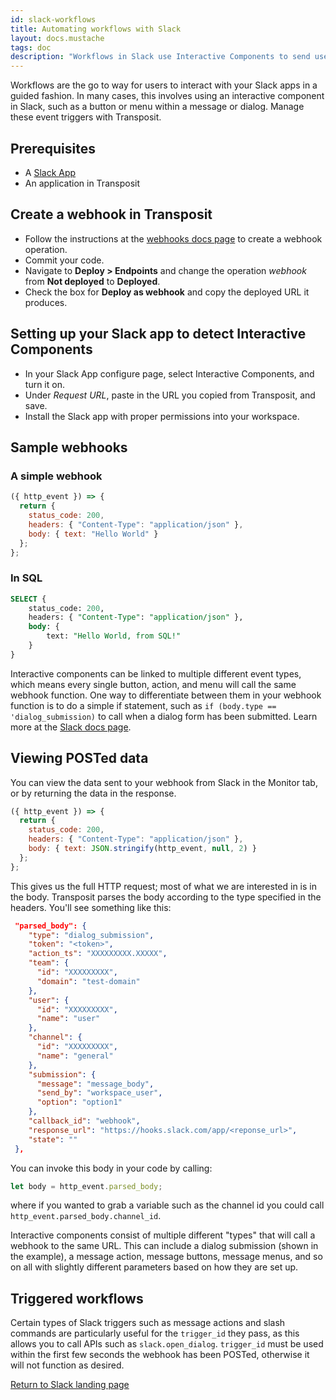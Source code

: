 ```yaml
---
id: slack-workflows
title: Automating workflows with Slack
layout: docs.mustache
tags: doc
description: "Workflows in Slack use Interactive Components to send user entered data to your apps within Slack"
---
```


Workflows are the go to way for users to interact with your Slack apps in a guided fashion. In many cases, this involves using an interactive component in Slack, such as a button or menu within a message or dialog. Manage these event triggers with Transposit.

## Prerequisites

- A [Slack App](https://api.slack.com/apps)
- An application in Transposit

## Create a webhook in Transposit

- Follow the instructions at the [webhooks docs page](/docs/building/webhooks) to create a webhook operation.
- Commit your code.
- Navigate to **Deploy > Endpoints** and change the operation _webhook_ from **Not deployed** to **Deployed**.
- Check the box for **Deploy as webhook** and copy the deployed URL it produces.

## Setting up your Slack app to detect Interactive Components

- In your Slack App configure page, select Interactive Components, and turn it on.
- Under _Request URL_, paste in the URL you copied from Transposit, and save.
- Install the Slack app with proper permissions into your workspace.

## Sample webhooks

### A simple webhook

```js
({ http_event }) => {
  return {
    status_code: 200,
    headers: { "Content-Type": "application/json" },
    body: { text: "Hello World" }
  };
};
```

### In SQL

```sql
SELECT {
    status_code: 200,
    headers: { "Content-Type": "application/json" },
    body: {
    	text: "Hello World, from SQL!"
    }
}
```

Interactive components can be linked to multiple different event types, which means every single button, action, and menu will call the same webhook function. One way to differentiate between them in your webhook function is to do a simple if statement, such as `if (body.type == 'dialog_submission)` to call when a dialog form has been submitted. Learn more at the [Slack docs page](https://api.slack.com/interactive-messages).

## Viewing POSTed data

You can view the data sent to your webhook from Slack in the Monitor tab, or by returning the data in the response.

```js
({ http_event }) => {
  return {
    status_code: 200,
    headers: { "Content-Type": "application/json" },
    body: { text: JSON.stringify(http_event, null, 2) }
  };
};
```

This gives us the full HTTP request; most of what we are interested in is in the body. Transposit parses the body according to the type specified in the headers. You'll see something like this:

```json
 "parsed_body": {
    "type": "dialog_submission",
    "token": "<token>",
    "action_ts": "XXXXXXXXX.XXXXX",
    "team": {
      "id": "XXXXXXXXX",
      "domain": "test-domain"
    },
    "user": {
      "id": "XXXXXXXXX",
      "name": "user"
    },
    "channel": {
      "id": "XXXXXXXXX",
      "name": "general"
    },
    "submission": {
      "message": "message_body",
      "send_by": "workspace_user",
      "option": "option1"
    },
    "callback_id": "webhook",
    "response_url": "https://hooks.slack.com/app/<reponse_url>",
    "state": ""
 },
```

You can invoke this body in your code by calling:

```js
let body = http_event.parsed_body;
```

where if you wanted to grab a variable such as the channel id you could call `http_event.parsed_body.channel_id`.

Interactive components consist of multiple different "types" that will call a webhook to the same URL. This can include a dialog submission (shown in the example), a message action, message buttons, message menus, and so on all with slightly different parameters based on how they are set up.

## Triggered workflows

Certain types of Slack triggers such as message actions and slash commands are particularly useful for the `trigger_id` they pass, as this allows you to call APIs such as `slack.open_dialog`. `trigger_id` must be used within the first few seconds the webhook has been POSTed, otherwise it will not function as desired.

<a class="action-btn-blue br1 f5 fw5 ph4 pv3 dib mt2" href="/docs/guides/slack/">Return to Slack landing page</a>
